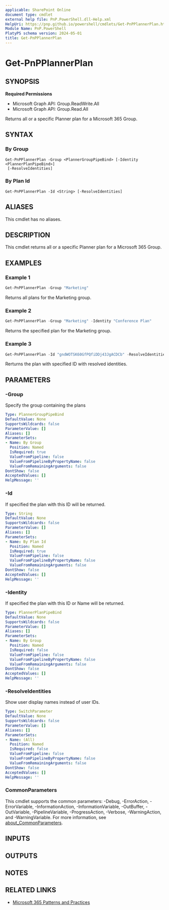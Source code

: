 ```yaml
---
applicable: SharePoint Online
document type: cmdlet
external help file: PnP.PowerShell.dll-Help.xml
HelpUri: https://pnp.github.io/powershell/cmdlets/Get-PnPPlannerPlan.html
Module Name: PnP.PowerShell
PlatyPS schema version: 2024-05-01
title: Get-PnPPlannerPlan
---
```


# Get-PnPPlannerPlan

## SYNOPSIS

**Required Permissions**

  * Microsoft Graph API: Group.ReadWrite.All
  * Microsoft Graph API: Group.Read.All

Returns all or a specific Planner plan for a Microsoft 365 Group.

## SYNTAX

### By Group

```
Get-PnPPlannerPlan -Group <PlannerGroupPipeBind> [-Identity <PlannerPlanPipeBind>]
 [-ResolveIdentities]
```

### By Plan Id

```
Get-PnPPlannerPlan -Id <String> [-ResolveIdentities]
```

## ALIASES

This cmdlet has no aliases.

## DESCRIPTION

This cmdlet returns all or a specific Planner plan for a Microsoft 365 Group.

## EXAMPLES

### Example 1

```powershell
Get-PnPPlannerPlan -Group "Marketing"
```

Returns all plans for the Marketing group.

### Example 2

```powershell
Get-PnPPlannerPlan -Group "Marketing" -Identity "Conference Plan"
```

Returns the specified plan for the Marketing group.

### Example 3

```powershell
Get-PnPPlannerPlan -Id "gndWOTSK60GfPQfiDDj43JgACDCb" -ResolveIdentities
```

Rerturns the plan with specified ID with resolved identities.

## PARAMETERS

### -Group

Specify the group containing the plans

```yaml
Type: PlannerGroupPipeBind
DefaultValue: None
SupportsWildcards: false
ParameterValue: []
Aliases: []
ParameterSets:
- Name: By Group
  Position: Named
  IsRequired: true
  ValueFromPipeline: false
  ValueFromPipelineByPropertyName: false
  ValueFromRemainingArguments: false
DontShow: false
AcceptedValues: []
HelpMessage: ''
```

### -Id

If specified the plan with this ID will be returned.

```yaml
Type: String
DefaultValue: None
SupportsWildcards: false
ParameterValue: []
Aliases: []
ParameterSets:
- Name: By Plan Id
  Position: Named
  IsRequired: true
  ValueFromPipeline: false
  ValueFromPipelineByPropertyName: false
  ValueFromRemainingArguments: false
DontShow: false
AcceptedValues: []
HelpMessage: ''
```

### -Identity

If specified the plan with this ID or Name will be returned.

```yaml
Type: PlannerPlanPipeBind
DefaultValue: None
SupportsWildcards: false
ParameterValue: []
Aliases: []
ParameterSets:
- Name: By Group
  Position: Named
  IsRequired: false
  ValueFromPipeline: false
  ValueFromPipelineByPropertyName: false
  ValueFromRemainingArguments: false
DontShow: false
AcceptedValues: []
HelpMessage: ''
```

### -ResolveIdentities

Show user display names instead of user IDs.

```yaml
Type: SwitchParameter
DefaultValue: None
SupportsWildcards: false
ParameterValue: []
Aliases: []
ParameterSets:
- Name: (All)
  Position: Named
  IsRequired: false
  ValueFromPipeline: false
  ValueFromPipelineByPropertyName: false
  ValueFromRemainingArguments: false
DontShow: false
AcceptedValues: []
HelpMessage: ''
```

### CommonParameters

This cmdlet supports the common parameters: -Debug, -ErrorAction, -ErrorVariable,
-InformationAction, -InformationVariable, -OutBuffer, -OutVariable, -PipelineVariable,
-ProgressAction, -Verbose, -WarningAction, and -WarningVariable. For more information, see
[about_CommonParameters](https://go.microsoft.com/fwlink/?LinkID=113216).

## INPUTS

## OUTPUTS

## NOTES

## RELATED LINKS

- [Microsoft 365 Patterns and Practices](https://aka.ms/m365pnp)
